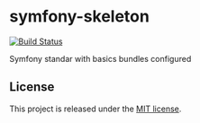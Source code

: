 # symfony-skeleton
[![Build Status](https://travis-ci.org/cromattica/symfony-skeleton.svg?branch=master)](https://travis-ci.org/cromattica/symfony-skeleton)

Symfony standar with basics bundles configured

License
-------

This project is released under the [MIT license](LICENSE).
